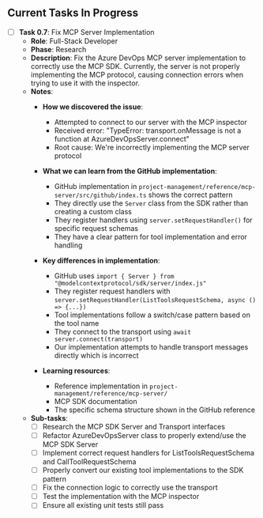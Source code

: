 ## Current Tasks In Progress

- [ ] **Task 0.7**: Fix MCP Server Implementation
  - **Role**: Full-Stack Developer
  - **Phase**: Research
  - **Description**: Fix the Azure DevOps MCP server implementation to correctly use the MCP SDK. Currently, the server is not properly implementing the MCP protocol, causing connection errors when trying to use it with the inspector.
  - **Notes**:
    - **How we discovered the issue**:
      - Attempted to connect to our server with the MCP inspector
      - Received error: "TypeError: transport.onMessage is not a function at AzureDevOpsServer.connect"
      - Root cause: We're incorrectly implementing the MCP server protocol
    
    - **What we can learn from the GitHub implementation**:
      - GitHub implementation in `project-management/reference/mcp-server/src/github/index.ts` shows the correct pattern
      - They directly use the `Server` class from the SDK rather than creating a custom class
      - They register handlers using `server.setRequestHandler()` for specific request schemas
      - They have a clear pattern for tool implementation and error handling
    
    - **Key differences in implementation**:
      - GitHub uses `import { Server } from "@modelcontextprotocol/sdk/server/index.js"`
      - They register request handlers with `server.setRequestHandler(ListToolsRequestSchema, async () => {...})`
      - Tool implementations follow a switch/case pattern based on the tool name
      - They connect to the transport using `await server.connect(transport)`
      - Our implementation attempts to handle transport messages directly which is incorrect
    
    - **Learning resources**:
      - Reference implementation in `project-management/reference/mcp-server/`
      - MCP SDK documentation
      - The specific schema structure shown in the GitHub reference
  - **Sub-tasks**:
    - [ ] Research the MCP SDK Server and Transport interfaces
    - [ ] Refactor AzureDevOpsServer class to properly extend/use the MCP SDK Server
    - [ ] Implement correct request handlers for ListToolsRequestSchema and CallToolRequestSchema
    - [ ] Properly convert our existing tool implementations to the SDK pattern
    - [ ] Fix the connection logic to correctly use the transport
    - [ ] Test the implementation with the MCP inspector
    - [ ] Ensure all existing unit tests still pass
